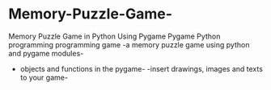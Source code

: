 # Memory-Puzzle-Game-
Memory Puzzle Game in Python Using Pygame
Pygame
Python programming
programming game
-a memory puzzle game using python and pygame modules-
- objects and functions in the pygame-
-insert drawings, images and texts to your game-
